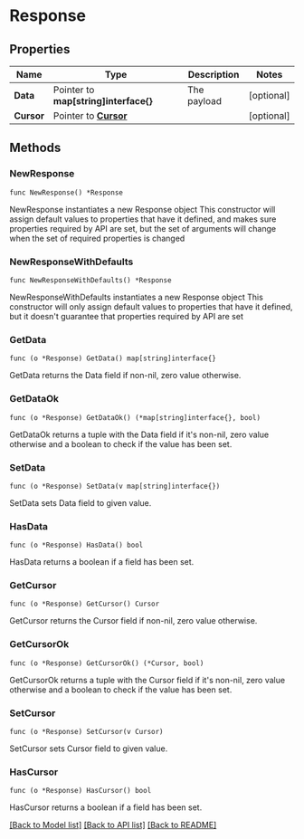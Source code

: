 # Response

## Properties

Name | Type | Description | Notes
------------ | ------------- | ------------- | -------------
**Data** | Pointer to **map[string]interface{}** | The payload | [optional] 
**Cursor** | Pointer to [**Cursor**](Cursor.md) |  | [optional] 

## Methods

### NewResponse

`func NewResponse() *Response`

NewResponse instantiates a new Response object
This constructor will assign default values to properties that have it defined,
and makes sure properties required by API are set, but the set of arguments
will change when the set of required properties is changed

### NewResponseWithDefaults

`func NewResponseWithDefaults() *Response`

NewResponseWithDefaults instantiates a new Response object
This constructor will only assign default values to properties that have it defined,
but it doesn't guarantee that properties required by API are set

### GetData

`func (o *Response) GetData() map[string]interface{}`

GetData returns the Data field if non-nil, zero value otherwise.

### GetDataOk

`func (o *Response) GetDataOk() (*map[string]interface{}, bool)`

GetDataOk returns a tuple with the Data field if it's non-nil, zero value otherwise
and a boolean to check if the value has been set.

### SetData

`func (o *Response) SetData(v map[string]interface{})`

SetData sets Data field to given value.

### HasData

`func (o *Response) HasData() bool`

HasData returns a boolean if a field has been set.

### GetCursor

`func (o *Response) GetCursor() Cursor`

GetCursor returns the Cursor field if non-nil, zero value otherwise.

### GetCursorOk

`func (o *Response) GetCursorOk() (*Cursor, bool)`

GetCursorOk returns a tuple with the Cursor field if it's non-nil, zero value otherwise
and a boolean to check if the value has been set.

### SetCursor

`func (o *Response) SetCursor(v Cursor)`

SetCursor sets Cursor field to given value.

### HasCursor

`func (o *Response) HasCursor() bool`

HasCursor returns a boolean if a field has been set.


[[Back to Model list]](../README.md#documentation-for-models) [[Back to API list]](../README.md#documentation-for-api-endpoints) [[Back to README]](../README.md)


